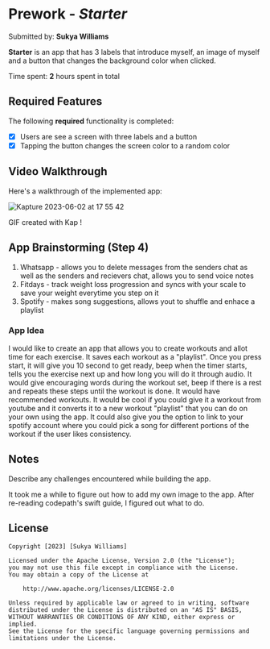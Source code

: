 # Prework - *Starter*

Submitted by: **Sukya Williams**

**Starter** is an app that has 3 labels that introduce myself, an image of myself and a button that changes the background color when clicked.

Time spent: **2** hours spent in total

## Required Features

The following **required** functionality is completed:

- [X] Users are see a screen with three labels and a button
- [X] Tapping the button changes the screen color to a random color
 
## Video Walkthrough

Here's a walkthrough of the implemented app:

<!-- Replace this with whatever GIF tool you used! -->
![Kapture 2023-06-02 at 17 55 42](https://github.com/Sukya1/IOS101-Codepath-Prework/assets/90349473/be6d5a28-9f23-46fa-845c-45ff58b4839c)

GIF created with Kap !

<!-- Recommended tools:
[Kap](https://getkap.co/) for macOS
[ScreenToGif](https://www.screentogif.com/) for Windows
[peek](https://github.com/phw/peek) for Linux. -->

## App Brainstorming (Step 4)
 1. Whatsapp - allows you to delete messages from the senders chat as well as the senders and recievers chat, allows you to send voice notes
 2. Fitdays - track weight loss progression and syncs with your scale to save your weight everytime you step on it
 3. Spotify - makes song suggestions, allows yout to shuffle and enhace a playlist

### App Idea 
I would like to create an app that allows you to create workouts and allot time for each exercise. It saves each workout as a "playlist". Once you press start, it will give you 10 second to get ready, beep when the timer starts, tells you the exercise next up and how long you will do it through audio. It would give encouraging words during the workout set, beep if there is a rest and repeats these steps until the workout is done. It would have recommended workouts. It would be cool if you could give it a workout from youtube and it converts it to a new workout "playlist" that you can do on your own using the app. It could also give you the option to link to your spotify account where you could pick a song for different portions of the workout if the user likes consistency. 
## Notes

Describe any challenges encountered while building the app.

It took me a while to figure out how to add my own image to the app. 
After re-reading codepath's swift guide, I figured out what to do. 

## License

    Copyright [2023] [Sukya Williams]

    Licensed under the Apache License, Version 2.0 (the "License");
    you may not use this file except in compliance with the License.
    You may obtain a copy of the License at

        http://www.apache.org/licenses/LICENSE-2.0

    Unless required by applicable law or agreed to in writing, software
    distributed under the License is distributed on an "AS IS" BASIS,
    WITHOUT WARRANTIES OR CONDITIONS OF ANY KIND, either express or implied.
    See the License for the specific language governing permissions and
    limitations under the License.
